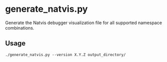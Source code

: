 generate_natvis.py
==================

Generate the Natvis debugger visualization file for all supported namespace combinations.

## Usage

```
./generate_natvis.py --version X.Y.Z output_directory/
```
